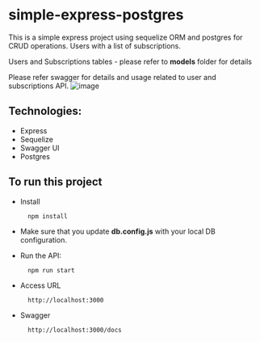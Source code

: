 # simple-express-postgres

This is a simple express project using sequelize ORM and postgres for CRUD operations. 
Users with a list of subscriptions.

Users and Subscriptions tables - please refer to **models** folder for details

Please refer swagger for details and usage related to user and subscriptions API.
![image](https://github.com/Harish-clb/simple-express-postgres/assets/85795846/f8b711de-5210-4ce3-a51c-a9116bd9d4dc)


## Technologies:

- Express
- Sequelize
- Swagger UI
- Postgres

## To run this project

- Install
  ```batch
    npm install
  ```

- Make sure that you update **db.config.js** with your local DB configuration.

- Run the API:
  ```batch
    npm run start
  ```

- Access URL
  ```batch
    http://localhost:3000
  ```

- Swagger
  ```batch
    http://localhost:3000/docs
  ```
